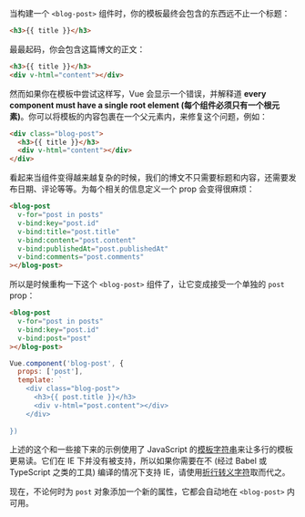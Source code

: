 当构建一个 `<blog-post>` 组件时，你的模板最终会包含的东西远不止一个标题：

```HTML
<h3>{{ title }}</h3>
```

最最起码，你会包含这篇博文的正文：

```html
<h3>{{ title }}</h3>
<div v-html="content"></div>
```

然而如果你在模板中尝试这样写，Vue 会显示一个错误，并解释道 **every component must have a single root element (每个组件必须只有一个根元素)**。你可以将模板的内容包裹在一个父元素内，来修复这个问题，例如：

```html
<div class="blog-post">
  <h3>{{ title }}</h3>
  <div v-html="content"></div>
</div>
```

看起来当组件变得越来越复杂的时候，我们的博文不只需要标题和内容，还需要发布日期、评论等等。为每个相关的信息定义一个 prop 会变得很麻烦：

```html
<blog-post
  v-for="post in posts"
  v-bind:key="post.id"
  v-bind:title="post.title"
  v-bind:content="post.content"
  v-bind:publishedAt="post.publishedAt"
  v-bind:comments="post.comments"
></blog-post>
```

所以是时候重构一下这个 `<blog-post>` 组件了，让它变成接受一个单独的 `post` prop：

```html
<blog-post
  v-for="post in posts"
  v-bind:key="post.id"
  v-bind:post="post"
></blog-post>
```

```js
Vue.component('blog-post', {
  props: ['post'],
  template: `
    <div class="blog-post">
      <h3>{{ post.title }}</h3>
      <div v-html="post.content"></div>
    </div>
  
})
```



上述的这个和一些接下来的示例使用了 JavaScript 的[模板字符串](https://developer.mozilla.org/zh-CN/docs/Web/JavaScript/Reference/Template_literals)来让多行的模板更易读。它们在 IE 下并没有被支持，所以如果你需要在不 (经过 Babel 或 TypeScript 之类的工具) 编译的情况下支持 IE，请使用[折行转义字符](https://css-tricks.com/snippets/javascript/multiline-string-variables-in-javascript/)取而代之。

现在，不论何时为 `post` 对象添加一个新的属性，它都会自动地在 `<blog-post>` 内可用。